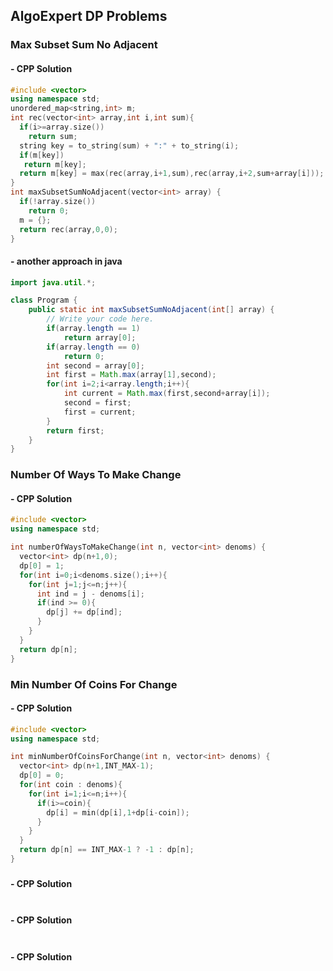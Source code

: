 ## AlgoExpert DP Problems

### Max Subset Sum No Adjacent

#### - CPP Solution
```cpp
#include <vector>
using namespace std;
unordered_map<string,int> m;
int rec(vector<int> array,int i,int sum){
  if(i>=array.size())
    return sum;
  string key = to_string(sum) + ":" + to_string(i);
  if(m[key])
   return m[key]; 
  return m[key] = max(rec(array,i+1,sum),rec(array,i+2,sum+array[i]));
}
int maxSubsetSumNoAdjacent(vector<int> array) {
  if(!array.size())
    return 0;
  m = {};
  return rec(array,0,0);
}
```
#### - another approach in java 
```java
import java.util.*;

class Program {
    public static int maxSubsetSumNoAdjacent(int[] array) {
        // Write your code here.
        if(array.length == 1)
            return array[0];
        if(array.length == 0)
            return 0;
        int second = array[0];
        int first = Math.max(array[1],second);
        for(int i=2;i<array.length;i++){
            int current = Math.max(first,second+array[i]);
            second = first;
            first = current;
        }
        return first;
    }
}
```

### Number Of Ways To Make Change

#### - CPP Solution
```cpp
#include <vector>
using namespace std;

int numberOfWaysToMakeChange(int n, vector<int> denoms) {
  vector<int> dp(n+1,0);
  dp[0] = 1;
  for(int i=0;i<denoms.size();i++){
    for(int j=1;j<=n;j++){
      int ind = j - denoms[i];
      if(ind >= 0){
        dp[j] += dp[ind];
      }
    }
  }
  return dp[n];
}
```
### Min Number Of Coins For Change

#### - CPP Solution
```cpp
#include <vector>
using namespace std;

int minNumberOfCoinsForChange(int n, vector<int> denoms) {
  vector<int> dp(n+1,INT_MAX-1);
  dp[0] = 0;
  for(int coin : denoms){
    for(int i=1;i<=n;i++){
      if(i>=coin){
        dp[i] = min(dp[i],1+dp[i-coin]);
      }
    }
  }
  return dp[n] == INT_MAX-1 ? -1 : dp[n];
}
```
### 

#### - CPP Solution
```cpp

```
### 

#### - CPP Solution
```cpp

```
### 

#### - CPP Solution
```cpp

```
